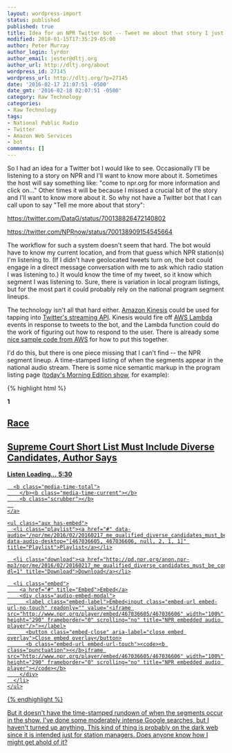 ```yaml
---
layout: wordpress-import
status: published
published: true
title: Idea for an NPR Twitter bot -- Tweet me about that story I just heard
modified: 2018-01-15T17:35:29-05:00
author: Peter Murray
author_login: lyrdor
author_email: jester@dltj.org
author_url: http://dltj.org/about
wordpress_id: 27145
wordpress_url: http://dltj.org/?p=27145
date: '2016-02-17 21:07:51 -0500'
date_gmt: '2016-02-18 02:07:51 -0500'
category: Raw Technology
categories:
- Raw Technology
tags:
- National Public Radio
- Twitter
- Amazon Web Services
- bot
comments: []
---
```

So I had an idea for a Twitter bot I would like to see. Occasionally I'll be listening to a story on NPR and I'll want to know more about it. Sometimes the host will say something like: "come to npr.org for more information and click on..." Other times it will be because I missed a crucial bit of the story and I'll want to know more about it. So why not have a Twitter bot that I can call upon to say "Tell me more about that story":

https://twitter.com/DataG/status/700138826472140802

https://twitter.com/NPRnow/status/700138909154545664

The workflow for such a system doesn't seem that hard. The bot would have to know my current location, and from that guess which NPR station(s) I'm listening to. (If I didn't have geolocated tweets turn on, the bot could engage in a direct message conversation with me to ask which radio station I was listening to.) It would know the time of my tweet, so it know which segment I was listening to. Sure, there is variation in local program listings, but for the most part it could probably rely on the national program segment lineups.

The technology isn't all that hard either. [Amazon Kinesis][0] could be used for tapping into [Twitter's streaming API][1]. Kinesis would fire off [AWS Lambda][2] events in response to tweets to the bot, and the Lambda function could do the work of figuring out how to respond to the user. There is already some [nice sample code from AWS][3] for how to put this together.

I'd do this, but there is one piece missing that I can't find -- the NPR segment lineup. A time-stamped listing of when the segments appear in the national audio stream. There is some nice semantic markup in the program listing page ([today's Morning Edition show][4], for example):

{% highlight html %}
<article class="story clearfix">
  <p class="segment-num"><b>1</b></p>
  <div class="storyinfo noimg">
    <h2 class="slug"><a href="http://www.npr.org/sections/race/" title="Race : NPR">Race</a></h2>
    <h1><a href="http://www.npr.org/2016/02/17/467036605/qualified-diverse-candidates-must-be-considered-for-supreme-court-vacancy" title="Supreme Court Short List Must Include Diverse Candidates, Author Says : NPR">Supreme Court Short List Must Include Diverse Candidates, Author Says</a></h1>
    <input type="hidden" id="title467036605" value="Supreme Court Short List Must Include Diverse Candidates, Author Says"/>
    <input type="hidden" id="modelShortUrl467036605" value="http://n.pr/1R7CT0l"/>
    <input type="hidden" id="modelFullUrl467036605" value="http://www.npr.org/2016/02/17/467036605/qualified-diverse-candidates-must-be-considered-for-supreme-court-vacancy"/>
  </div>

  <div class="audio-player ">
    <a href="#" data-audio="/npr/me/2016/02/20160217_me_qualified_diverse_candidates_must_be_considered_for_supreme_court_vacancy" data-audio-desktop="[467036605, 467036606, null, 1, 1, 1]">
      <b class="icn-media"></b>
      <b class="call-to-action">Listen</b>
      <b class="loading">Loading&hellip;</b>
      <b class="audio-info">
        </b><b class="time-elapsed"></b>
        <b class="time-total">5:30</b>
      
      <b class="media-time-total">
        </b><b class="media-time-current"></b>
        <b class="scrubber"></b>
      
    </a>
    
    <ul class="aux has-embed">
      <li class="playlist"><a href="#" data-audio="/npr/me/2016/02/20160217_me_qualified_diverse_candidates_must_be_considered_for_supreme_court_vacancy" data-audio-desktop="[467036605, 467036606, null, 2, 1, 1]" title="Playlist">Playlist</a></li>

      <li class="download"><a href="http://pd.npr.org/anon.npr-mp3/npr/me/2016/02/20160217_me_qualified_diverse_candidates_must_be_considered_for_supreme_court_vacancy.mp3?dl=1" title="Download">Download</a></li>

      <li class="embed">
        <a href="#" title="Embed">Embed</a>
        <div class="audio-embed-modal">
          <label class="embed-label">Embed<input class="embed-url embed-url-no-touch" readonly="" value="<iframe src="http://www.npr.org/player/embed/467036605/467036606" width="100%" height="290" frameborder="0" scrolling="no" title="NPR embedded audio player"/>"></label>
          <button class="embed-close" aria-label="close embed overlay">Close embed overlay</button>
          <b class="embed-url embed-url-touch"><code><b class="punctuation"><</b>iframe src="http://www.npr.org/player/embed/467036605/467036606" width="100%" height="290" frameborder="0" scrolling="no" title="NPR embedded audio player"></code></b>
        </div>
      </li>
    </ul>
  </div>
</article>
{% endhighlight %}

But it doesn't have the time-stamped rundown of when the segments occur in the show.  I've done some moderately intense Google searches, but I haven't turned up anything.  This kind of thing is probably on the dark web since it is intended just for station managers.  Does anyone know how I might get ahold of it?

[0]: https://aws.amazon.com/kinesis/
[1]: https://dev.twitter.com/streaming/overview/messages-types
[2]: https://aws.amazon.com/lambda/
[3]: https://github.com/awslabs/lambda-refarch-streamprocessing
[4]: http://www.npr.org/programs/morning-edition/?prgDate=02-17-2016 "Morning Edition : NPR"

